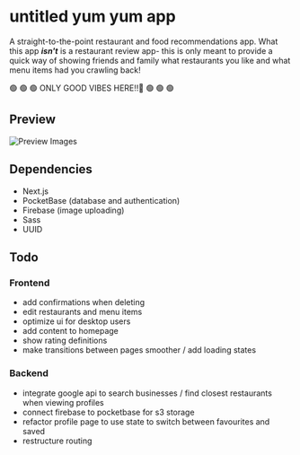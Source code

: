 # untitled yum yum app

A straight-to-the-point restaurant and food recommendations app. What this app <em><strong>isn't</strong></em> is a restaurant review app- this is only meant to provide a quick way of showing friends and family what restaurants you like and what menu items had you crawling back!

🟢 🟢 🟢 ONLY GOOD VIBES HERE!!😤 🟢 🟢 🟢

## Preview

![Preview Images](https://i.imgur.com/7fP0gRU.png?1)

## Dependencies
- Next.js
- PocketBase (database and authentication)
- Firebase (image uploading)
- Sass
- UUID


## Todo

### Frontend
- add confirmations when deleting
- edit restaurants and menu items
- optimize ui for desktop users
- add content to homepage
- show rating definitions
- make transitions between pages smoother / add loading states

### Backend
- integrate google api to search businesses / find closest restaurants when viewing profiles
- connect firebase to pocketbase for s3 storage
- refactor profile page to use state to switch between favourites and saved
- restructure routing
